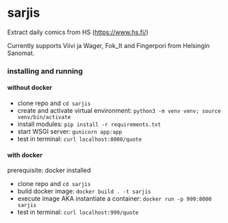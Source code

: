 # sarjis
Extract daily comics from HS (https://www.hs.fi/)

Currently supports Viivi ja Wager, Fok_It and Fingerpori from Helsingin Sanomat.



### installing and running 

#### without docker

- clone repo and `cd sarjis`
- create and activate virtual environment: `python3 -m venv venv; source venv/bin/activate`
- install modules: `pip install -r requirements.txt`
- start WSGI server: `gunicorn app:app`
- test in terminal: `curl localhost:8000/quote`

#### with docker

prerequisite: docker installed

- clone repo and `cd sarjis`
- build docker image: `docker build . -t sarjis`
- execute image AKA instantiate a container: `docker run -p 999:8000 sarjis`
- test in terminal: `curl localhost:999/quote`
